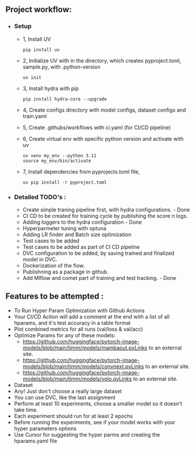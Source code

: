 ## Project workflow:

- ### Setup
    - 1, Install UV
        ````
        pip install uv
        ````

    - 2, Initialize UV with in the directory, which creates pyproject.toml, sample.py, with .python-version
        ````
        uv init
        ````

    - 3, Install hydra with pip
        ````
        pip install hydra-core --upgrade
        ````

    - 4, Create configs directory with model configs, dataset configs and train.yaml
    - 5, Create .githubs/workflows with ci.yaml (for CI/CD pipeline)
    - 6, Create virtual env with specific python version and activate with uv
        ````
        uv venv my_env --python 3.11
        source my_env/bin/activate
        ````
    - 7, Install dependencies from pyprojects.toml file,
        ````
        uv pip install -r pyproject.toml
        ````

- ### Detailed TODO's :   
    - Create simple traning pipeline first, with hydra configurations. - Done
    - CI CD to be created for training cycle by publishing the score n logs.
    - Adding loggers to the hydra configuration - Done
    - Hyperparmeter tuning with optuna 
    - Adding LR finder and Batch size optimization
    - Test cases to be added
    - Test cases to be added as part of CI CD pipeline
    - DVC configuration to be added, by saving trained and finalized model in DVC.
    - Dockerization of the flow.
    - Publishning as a package in github. 
    - Add Mlflow and comet part of training and test tracking. - Done


##  Features to be attempted :
- To Run Hyper Param Optimization with Github Actions
- Your CI/CD Action will add a comment at the end with a list of all hparams, and it's test accuracy in a table format
- Plot combined metrics for all runs (val/loss & val/acc)
- Optimize Params for any of these models:
    - https://github.com/huggingface/pytorch-image-models/blob/main/timm/models/mambaout.pyLinks to an external site.
    - https://github.com/huggingface/pytorch-image-models/blob/main/timm/models/convnext.pyLinks to an external site.
    - https://github.com/huggingface/pytorch-image-models/blob/main/timm/models/volo.pyLinks to an external site.
- Dataset
- Any! Just don't choose a really large dataset
- You can use DVC, like the last assignment
- Perform at least 10 experiments, choose a smaller model so it doesn't take time.
- Each experiment should run for at least 2 epochs
- Before running the experiments, see if your model works with your hyper parameters options
- Use Cursor for suggesting the hyper parms and creating the hparams.yaml file